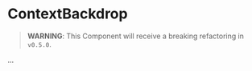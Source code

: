 # ContextBackdrop

> **WARNING**: This Component will receive a breaking refactoring in `v0.5.0`.

...
